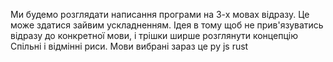 Ми будемо розглядати написання програми на 3-х мовах відразу.
Це може здатися зайвим ускладненням.
Ідея в тому щоб не прив'язуватись відразу до конкретної мови, і трішки ширше розглянути концепцію
Спільні і відмінні риси.
Мови вибрані зараз це py js rust